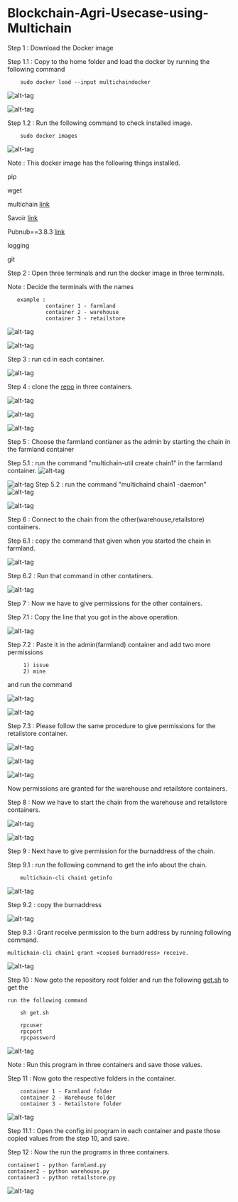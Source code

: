 # Blockchain-Agri-Usecase-using-Multichain

Step 1 : Download the Docker image

Step 1.1 : Copy to the home folder and load the docker by running the following command

		sudo docker load --input multichaindocker
![alt-tag](https://github.com/rajeevbrahma/temprepo/blob/master/screenshots/d29.png)

![alt-tag](https://github.com/rajeevbrahma/temprepo/blob/master/screenshots/30.png)		

Step 1.2 : Run the following command to check installed image.
		
		sudo docker images

![alt-tag](https://github.com/rajeevbrahma/temprepo/blob/master/screenshots/31.png)		

Note : This docker image has the following things installed.
		
pip

wget

multichain [link](http://www.multichain.com/download-install/)

Savoir [link](https://github.com/DXMarkets/Savoir)

Pubnub==3.8.3 [link](https://www.pubnub.com/docs/python/pubnub-python-sdk)

logging 

git

Step 2 : Open three terminals and run the docker image in three terminals.

Note : Decide the terminals with the names 
	   
	   example :
	   			container 1 - farmland 
	   			container 2 - warehouse
	   			container 3 - retailstore

![alt-tag](https://github.com/rajeevbrahma/temprepo/blob/master/screenshots/d1.png)

![alt-tag](https://github.com/rajeevbrahma/temprepo/blob/master/screenshots/d2.png)

Step 3 : run cd in each container.

![alt-tag](https://github.com/rajeevbrahma/temprepo/blob/master/screenshots/d3.png)

Step 4 : clone the [repo](https://github.com/rajeevbrahma/temprepo.git) in three containers.

![alt-tag](https://github.com/rajeevbrahma/temprepo/blob/master/screenshots/d4.png)

![alt-tag](https://github.com/rajeevbrahma/temprepo/blob/master/screenshots/d5.png)

![alt-tag](https://github.com/rajeevbrahma/temprepo/blob/master/screenshots/d6.png)

Step 5 : Choose the farmland contianer as the admin by starting the chain in the farmland container

Step 5.1 : run the command "multichain-util create chain1" in the farmland container.
![alt-tag](https://github.com/rajeevbrahma/temprepo/blob/master/screenshots/d8.png)
 
![alt-tag](https://github.com/rajeevbrahma/temprepo/blob/master/screenshots/d9.png)
Step 5.2 : run the command "multichaind chain1 -daemon"
![alt-tag](https://github.com/rajeevbrahma/temprepo/blob/master/screenshots/d10.png)

![alt-tag](https://github.com/rajeevbrahma/temprepo/blob/master/screenshots/d11.png)

Step 6 : Connect to the chain from the other(warehouse,retailstore) containers.

Step 6.1 : copy the command that given when you started the chain in farmland.

![alt-tag](https://github.com/rajeevbrahma/temprepo/blob/master/screenshots/d12.png)

Step 6.2 : Run that command in other contatiners.

![alt-tag](https://github.com/rajeevbrahma/temprepo/blob/master/screenshots/d13.png)

Step 7 : Now we have to give permissions for the other containers.

Step 7.1 : Copy the line that you got in the above operation.

![alt-tag](https://github.com/rajeevbrahma/temprepo/blob/master/screenshots/d14.png)

Step 7.2 : Paste it in the admin(farmland) container and add two more permissions 
		 
		 1) issue 
		 2) mine

and run the command		


![alt-tag](https://github.com/rajeevbrahma/temprepo/blob/master/screenshots/d15.png)

![alt-tag](https://github.com/rajeevbrahma/temprepo/blob/master/screenshots/d16.png)

Step 7.3 : Please follow the same procedure to give permissions for the retailstore container.


![alt-tag](https://github.com/rajeevbrahma/temprepo/blob/master/screenshots/d16.png)


![alt-tag](https://github.com/rajeevbrahma/temprepo/blob/master/screenshots/d17.png)


![alt-tag](https://github.com/rajeevbrahma/temprepo/blob/master/screenshots/d19.png)

Now permissions are granted for the warehouse and retailstore containers.


Step 8 : Now we have to start the chain from the warehouse and retailstore containers.

![alt-tag](https://github.com/rajeevbrahma/temprepo/blob/master/screenshots/d20.png)

![alt-tag](https://github.com/rajeevbrahma/temprepo/blob/master/screenshots/d21.png)

Step 9 : Next have to give permission for the burnaddress of the chain.

Step 9.1 : run the following command to get the info about the chain.
	
		multichain-cli chain1 getinfo

![alt-tag](https://github.com/rajeevbrahma/temprepo/blob/master/screenshots/d22.png)

Step 9.2 : copy the burnaddress

![alt-tag](https://github.com/rajeevbrahma/temprepo/blob/master/screenshots/d23.png)

Step 9.3 : Grant receive permission to the burn address by running following command.

	multichain-cli chain1 grant <copied burnaddress> receive.

![alt-tag](https://github.com/rajeevbrahma/temprepo/blob/master/screenshots/d24.png)

Step 10 : Now goto the repository root folder and run the following [get.sh](https://github.com/rajeevbrahma/temprepo/blob/master/get.sh) to get the 

	run the following command 

		sh get.sh

		rpcuser
		rpcport
		rpcpassword


![alt-tag](https://github.com/rajeevbrahma/temprepo/blob/master/screenshots/d26.png)

Note : Run this program in three containers and save those values.

Step 11 : Now goto the respective folders in the container.

		container 1 - Farmland folder
		container 2 - Warehouse folder
		container 3 - Retailstore folder

![alt-tag](https://github.com/rajeevbrahma/temprepo/blob/master/screenshots/d25.png)

Step 11.1 : Open the config.ini program in each container and paste those copied values from the step 10, and save.

Step 12 : Now the run the programs in three containers.

	container1 - python farmland.py
	container2 - python warehouse.py
	container3 - python retailstore.py

![alt-tag](https://github.com/rajeevbrahma/temprepo/blob/master/screenshots/d28.png)



